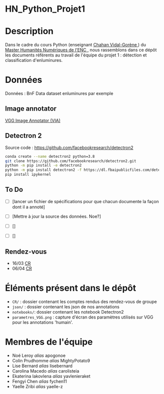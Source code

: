 # HN_Python_Projet1

# Description
Dans le cadre du cours Python (enseignant [Chahan Vidal-Gorène ](http://cv.hal.science/chahan-vidal-gorene)) du [Master Humanités Numériques de l'ENC ](https://www.chartes.psl.eu/fr/rubrique-admissions/master-humanites-numeriques), nous rassemblons dans ce dépôt les documents référents au travail de l'équipe du projet 1 : détection et classification d'enluminures.



# Données
Données : BnF Data dataset enluminures par exemple

## Image annotator
[VGG Image Annotator (VIA) ](https://www.robots.ox.ac.uk/~vgg/software/via/)

## Detectron 2

Source code : https://github.com/facebookresearch/detectron2

```bash
conda create --name detectron2 python=3.8
git clone https://github.com/facebookresearch/detectron2.git
python -m pip install -e detectron2
python -m pip install detectron2 -f https://dl.fbaipublicfiles.com/detectron2/wheels/cu111/torch1.8/index.html
pip install ipykernel
```
## To Do

- [ ] [lancer un fichier de spécifications pour que chacun documente la façon dont il a annoté]
- [ ] [Mettre à jour la source des données. Noe?]
- [ ] []
- [ ] []


## Rendez-vous
- 16/03 [CR](https://github.com/carolisteia/HN_Python_Projet1/blob/main/CR/CR_10mars)
- 06/04 [CR](https://github.com/carolisteia/HN_Python_Projet1/blob/main/CR/CR_6avril)

# Éléments présent dans le dépôt
- `CR/` : dossier contenant les comptes rendus des rendez-vous de groupe
- `json/` : dossier contenant les json de nos annotations
- `notebooks/`: dossier contenant les notebook Detectron2
- `parametres_VGG.png` : capture d'écran des paramètres utilisés sur VGG pour les annotations 'humain'. 

# Membres de l'équipe
- Noé Leroy *alias* apogonoe
- Colin Prudhomme *alias*  MightyPotato9
- Lise Bernard *alias* lisebernard
- Carolina Macedo *alias* carolisteia
- Ekaterina Iakovlena *alias* yavlenieraket
- Fengyi Chen *alias* fychen11
- Yaelle Zribi *alias* yaelle-z

